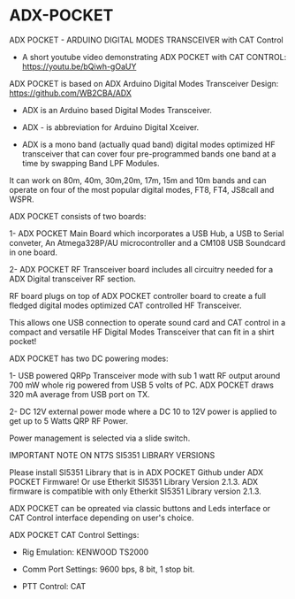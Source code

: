 # ADX-POCKET
ADX POCKET - ARDUINO DIGITAL MODES TRANSCEIVER with CAT Control

- A short youtube video demonstrating ADX POCKET with CAT CONTROL: https://youtu.be/bQiwh-gOaUY

ADX POCKET is based on ADX Arduino Digital Modes Transceiver Design:
https://github.com/WB2CBA/ADX

- ADX is an Arduino based Digital Modes Transceiver.

- ADX - is abbreviation for Arduino Digital Xceiver.

- ADX is a mono band (actually quad band) digital modes optimized HF transceiver that can cover four pre-programmed bands one band at a time by swapping Band LPF Modules. 

It can work on 80m, 40m, 30m,20m, 17m, 15m and 10m bands and can operate on four of the most popular digital modes, FT8, FT4, JS8call and WSPR.

ADX POCKET consists of two boards:

1- ADX POCKET Main Board which incorporates a USB Hub, a USB to Serial conveter, An Atmega328P/AU microcontroller and a CM108 USB Soundcard in one board.

2- ADX POCKET RF Transceiver board includes all circuitry needed for a ADX Digital transceiver RF section.

RF board plugs on top of ADX POCKET controller board to create a full fledged digital modes optimized CAT controlled HF Transceiver.

This allows one USB connection to operate sound card and CAT control in a compact and versatile HF Digital Modes Transceiver that can fit in a shirt pocket!

ADX POCKET has two DC powering modes:

1- USB powered QRPp Transceiver mode with sub 1 watt RF output around 700 mW whole rig powered from USB 5 volts of PC. ADX POCKET draws 320 mA average from USB port on TX.

2- DC 12V external power mode where a DC 10 to 12V power is applied to get up to 5 Watts QRP RF Power.

Power management is selected via a slide switch.

IMPORTANT NOTE ON NT7S SI5351 LIBRARY VERSIONS   

Please install SI5351 Library that is in ADX POCKET Github under ADX POCKET Firmware! 
Or use Etherkit SI5351 Library Version 2.1.3. 
ADX firmware is compatible with only Etherkit SI5351 Library version 2.1.3.

ADX POCKET can be opreated via classic buttons and Leds interface or CAT Control interface depending on user's choice.

ADX POCKET CAT Control Settings:
- Rig Emulation: KENWOOD TS2000

- Comm Port Settings: 9600 bps, 8 bit, 1 stop bit.

- PTT Control: CAT
